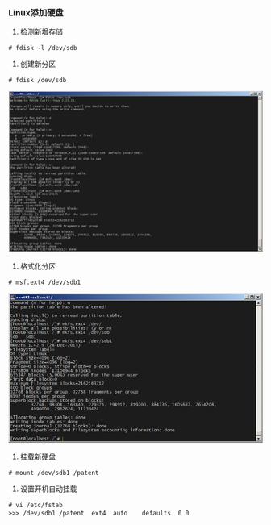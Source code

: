 ### Linux添加硬盘

1. 检测新增存储
```
# fdisk -l /dev/sdb
```
1. 创建新分区
```
# fdisk /dev/sdb
```
![创建新分区](./_创建分区.png)
1. 格式化分区
```
# msf.ext4 /dev/sdb1
```
![格式化分区](./_格式化分区.png)
1. 挂载新硬盘
```
# mount /dev/sdb1 /patent
```
1. 设置开机自动挂载
```
# vi /etc/fstab
>>> /dev/sdb1 /patent  ext4  auto    defaults  0 0
```
